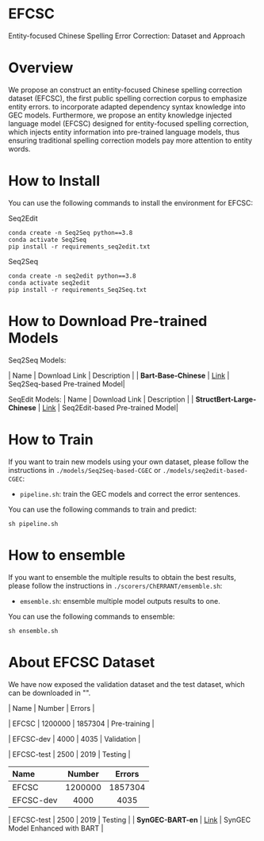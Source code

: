 
# EFCSC
Entity-focused Chinese Spelling Error Correction: Dataset and Approach


# Overview
We propose an construct an entity-focused Chinese spelling correction dataset (EFCSC), the first public spelling correction corpus to emphasize entity errors. to incorporate adapted dependency syntax knowledge into GEC models. Furthermore, we propose an entity knowledge injected language model (EFCSC) designed for entity-focused spelling correction, which injects entity information into pre-trained language models, thus ensuring traditional spelling correction models pay more attention to entity words.




# How to Install

You can use the following commands to install the environment for EFCSC:

Seq2Edit
```
conda create -n Seq2Seq python==3.8
conda activate Seq2Seq
pip install -r requirements_seq2edit.txt
```

Seq2Seq
```
conda create -n seq2edit python==3.8
conda activate seq2edit
pip install -r requirements_Seq2Seq.txt
```


# How to Download Pre-trained Models

Seq2Seq Models:

| Name | Download Link | Description |
| **Bart-Base-Chinese** | [Link](https://huggingface.co/fnlp/bart-base-chinese) | Seq2Seq-based Pre-trained Model|


SeqEdit Models:
| Name | Download Link | Description |
| **StructBert-Large-Chinese** | [Link](https://huggingface.co/junnyu/structbert-large-zh) | Seq2Edit-based Pre-trained Model|


# How to Train
If you want to train new models using your own dataset, please follow the instructions in `./models/Seq2Seq-based-CGEC` or `./models/seq2edit-based-CGEC`:

+ `pipeline.sh`: train the GEC models and correct the error sentences.

You can use the following commands to train and predict:

```
sh pipeline.sh
```

# How to ensemble

If you want to ensemble the multiple results to obtain the best results, please follow the instructions in `./scorers/ChERRANT/emsemble.sh`:

+ `emsemble.sh`: ensemble multiple model outputs results to one.

You can use the following commands to ensemble:

```
sh ensemble.sh
```

# About EFCSC Dataset

We have now exposed the validation dataset and the test dataset, which can be downloaded in "".

| Name | Number | Errors | 

| EFCSC | 1200000 | 1857304 | Pre-training |

| EFCSC-dev | 4000 | 4035 | Validation |

| EFCSC-test | 2500 | 2019 | Testing |



| Name | Number | Errors | 
| :------- | :---------: | :---------: |
| EFCSC | 1200000 | 1857304 |
| EFCSC-dev | 4000 | 4035 | Validation |

| EFCSC-test | 2500 | 2019 | Testing |
| **SynGEC-BART-en** | [Link](https://drive.google.com/file/d/1XQympc0S3DueAjrT0SubQAYU9o0VlP7v/view?usp=sharing) | SynGEC Model Enhanced with BART |


